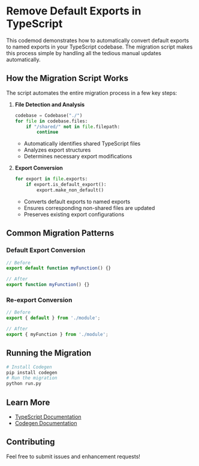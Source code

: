 # Remove Default Exports in TypeScript

This codemod demonstrates how to automatically convert default exports to named exports in your TypeScript codebase. The migration script makes this process simple by handling all the tedious manual updates automatically.

## How the Migration Script Works

The script automates the entire migration process in a few key steps:

1. **File Detection and Analysis**
   ```python
   codebase = Codebase("./")
   for file in codebase.files:
       if "/shared/" not in file.filepath:
           continue
   ```
   - Automatically identifies shared TypeScript files
   - Analyzes export structures
   - Determines necessary export modifications

2. **Export Conversion**
   ```python
   for export in file.exports:
       if export.is_default_export():
           export.make_non_default()
   ```
   - Converts default exports to named exports
   - Ensures corresponding non-shared files are updated
   - Preserves existing export configurations

## Common Migration Patterns

### Default Export Conversion
```typescript
// Before
export default function myFunction() {}

// After
export function myFunction() {}
```

### Re-export Conversion
```typescript
// Before
export { default } from './module';

// After
export { myFunction } from './module';
```

## Running the Migration

```bash
# Install Codegen
pip install codegen
# Run the migration
python run.py
```

## Learn More

- [TypeScript Documentation](https://www.typescriptlang.org/docs/)
- [Codegen Documentation](https://docs.codegen.com)

## Contributing

Feel free to submit issues and enhancement requests!

